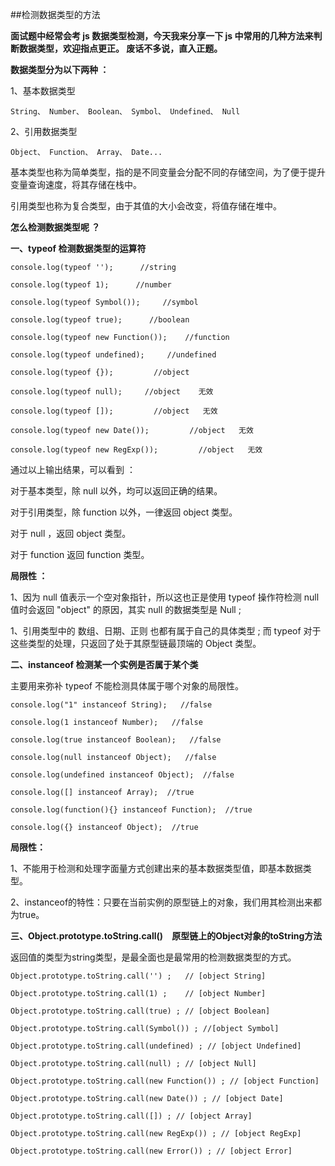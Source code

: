 ##检测数据类型的方法

**面试题中经常会考 js 数据类型检测，今天我来分享一下 js 中常用的几种方法来判断数据类型，欢迎指点更正。 废话不多说，直入正题。**

**数据类型分为以下两种 ：**

1、基本数据类型

`String、 Number、 Boolean、 Symbol、 Undefined、 Null `

2、引用数据类型

`Object、 Function、 Array、 Date...`

基本类型也称为简单类型，指的是不同变量会分配不同的存储空间，为了便于提升变量查询速度，将其存储在栈中。

引用类型也称为复合类型，由于其值的大小会改变，将值存储在堆中。

**怎么检测数据类型呢 ？**

**一、typeof   检测数据类型的运算符**

`console.log(typeof '');      //string`

`console.log(typeof 1);      //number`

`console.log(typeof Symbol());     //symbol`

`console.log(typeof true);      //boolean`
 
`console.log(typeof new Function());    //function`

`console.log(typeof undefined);     //undefined`

`console.log(typeof {});         //object`

`console.log(typeof null);     //object    无效`

`console.log(typeof []);         //object   无效`

`console.log(typeof new Date());         //object   无效`

`console.log(typeof new RegExp());         //object   无效`


通过以上输出结果，可以看到 ：

对于基本类型，除 null 以外，均可以返回正确的结果。

对于引用类型，除 function 以外，一律返回 object 类型。

对于 null ，返回 object 类型。

对于 function 返回  function 类型。

**局限性 ：**

1、因为 null 值表示一个空对象指针，所以这也正是使用 typeof 操作符检测 null 值时会返回 "object" 的原因，其实 null 的数据类型是 Null ; 

1、引用类型中的 数组、日期、正则 也都有属于自己的具体类型 ; 而 typeof 对于这些类型的处理，只返回了处于其原型链最顶端的 Object 类型。



**二、instanceof   检测某一个实例是否属于某个类**


主要用来弥补 typeof 不能检测具体属于哪个对象的局限性。


`console.log("1" instanceof String);   //false`

`console.log(1 instanceof Number);   //false`

`console.log(true instanceof Boolean);   //false`

`console.log(null instanceof Object);   //false`

`console.log(undefined instanceof Object);  //false`

`console.log([] instanceof Array);  //true`

`console.log(function(){} instanceof Function);  //true`

`console.log({} instanceof Object);  //true`

**局限性：**

1、不能用于检测和处理字面量方式创建出来的基本数据类型值，即基本数据类型。

2、instanceof的特性：只要在当前实例的原型链上的对象，我们用其检测出来都为true。

**三、Object.prototype.toString.call()　原型链上的Object对象的toString方法**

返回值的类型为string类型，是最全面也是最常用的检测数据类型的方式。


`Object.prototype.toString.call('') ;   // [object String]`

`Object.prototype.toString.call(1) ;    // [object Number]`

`Object.prototype.toString.call(true) ; // [object Boolean]`

`Object.prototype.toString.call(Symbol()) ; //[object Symbol]`

`Object.prototype.toString.call(undefined) ; // [object Undefined]`

`Object.prototype.toString.call(null) ; // [object Null]`

`Object.prototype.toString.call(new Function()) ; // [object Function]`

`Object.prototype.toString.call(new Date()) ; // [object Date]`

`Object.prototype.toString.call([]) ; // [object Array]`

`Object.prototype.toString.call(new RegExp()) ; // [object RegExp]`

`Object.prototype.toString.call(new Error()) ; // [object Error]`







